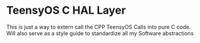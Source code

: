 # TeensyOS C HAL Layer
This is just a way to extern call the CPP TeensyOS Calls into pure C code. Will also serve as a style guide to standardize all my Software abstractions